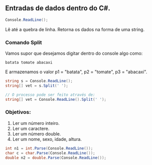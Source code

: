 ## Entradas de dados dentro do C#.

```csharp
Console.ReadLine();
```
Lê até a quebra de linha. Retorna os dados na forma de uma string.

### Comando Split
Vamos supor que desejamos digitar dentro do console algo como:
```
batata tomate abacaxi
```
E armazenamos o valor p1 = "batata", p2 = "tomate", p3 = "abacaxi".

```csharp
string s = Console.ReadLine();
string[] vet = s.Split(' ');

// O processo pode ser feito através de:
string[] vet = Console.ReadLine().Split(' ');
```

### Objetivos:
1) Ler um número inteiro.
2) Ler um caractere.
3) Ler um número double.
4) Ler um nome, sexo, idade, altura.

```csharp
int n1 = int.Parse(Console.ReadLine());
char c = char.Parse(Console.ReadLine());
double n2 = double.Parse(Console.ReadLine());

```